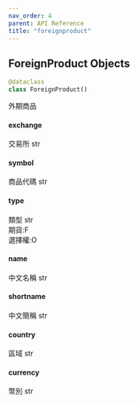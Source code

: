 ```yaml
---  
nav_order: 4
parent: API Reference  
title: "foreignproduct"
--- 
```

<link rel="stylesheet" href="/assets/css/just-the-docs-custom.css">
<a id="foreignproduct.ForeignProduct"></a>

## ForeignProduct Objects

```python
@dataclass
class ForeignProduct()
```

外期商品

<a id="foreignproduct.ForeignProduct.exchange"></a>

#### exchange

交易所 str

<a id="foreignproduct.ForeignProduct.symbol"></a>

#### symbol

商品代碼 str

<a id="foreignproduct.ForeignProduct.type"></a>

#### type

類型 str <br/>期貨:F <br/>選擇權:O

<a id="foreignproduct.ForeignProduct.name"></a>

#### name

中文名稱 str

<a id="foreignproduct.ForeignProduct.shortname"></a>

#### shortname

中文簡稱 str

<a id="foreignproduct.ForeignProduct.country"></a>

#### country

區域 str

<a id="foreignproduct.ForeignProduct.currency"></a>

#### currency

幣別 str

